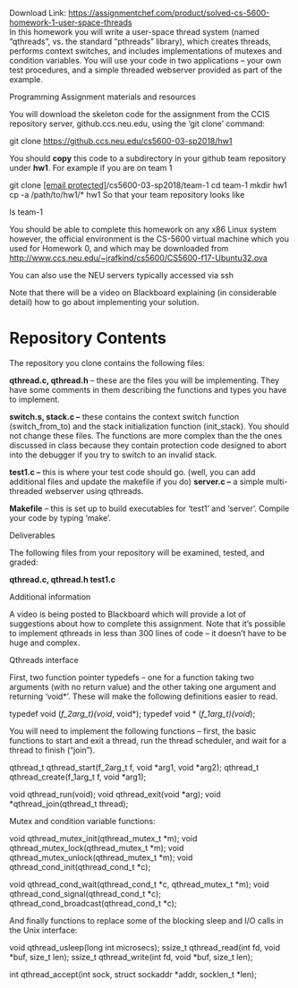 Download Link: https://assignmentchef.com/product/solved-cs-5600-homework-1-user-space-threads
<br>
In this homework you will write a user-space thread system (named “qthreads”, vs. the standard “pthreads” library), which creates threads, performs context switches, and includes implementations of mutexes and condition variables. You will use your code in two applications – your own test procedures, and a simple threaded webserver provided as part of the example.

Programming Assignment materials and resources

You will download the skeleton code for the assignment from the CCIS repository server, github.ccs.neu.edu, using the ‘git clone’ command:

git clone <u><a href="https://github.ccs.neu.edu/cs5600-03-sp2018/hw1">https://github.ccs.neu.edu/cs5600-03-sp2018/hw1</a></u>

You should <strong>copy</strong> this code to a subdirectory in your github team repository under <strong>hw1</strong>. For example if you are on team 1

git clone <a href="/cdn-cgi/l/email-protection" class="__cf_email__" data-cfemail="7c1b15083c1b150814091e521f1f0f5212190952191809">[email protected]</a>/cs5600-03-sp2018/team-1      cd team-1      mkdir hw1      cp -a /path/to/hw1/* hw1 So that your team repository looks like

ls team-1

You should be able to complete this homework on any x86 Linux system however, the official environment is the CS-5600 virtual machine which you used for Homework 0, and which may be downloaded from  <u><a href="http://www.ccs.neu.edu/~jrafkind/cs5600/CS5600-f17-Ubuntu32.ova">http://www.ccs.neu.edu/~jrafkind/cs5600/CS5600-f17-Ubuntu32.ova</a></u>

You can also use the NEU servers typically accessed via ssh

Note that there will be a video on Blackboard explaining (in considerable detail) how to go about implementing your solution.

<h1>Repository Contents</h1>

The repository you clone contains the following files:

<strong>qthread.c, qthread.h</strong> – these are the files you will be implementing. They have some comments in them describing the functions and types you have to implement.

<strong>switch.s, stack.c –</strong> these contains the context switch function (switch_from_to) and the stack initialization function (init_stack). You should not change these files. The functions are more complex than the the ones discussed in class because they contain protection code designed to abort into the debugger if you try to switch to an invalid stack.

<strong>test1.c –</strong> this is where your test code should go. (well, you can add additional files and update the makefile if you do) <strong>server.c –</strong> a simple multi-threaded webserver using qthreads.

<strong>Makefile</strong> – this is set up to build executables for ‘test1’ and ‘server’. Compile your code by typing ‘make’.

Deliverables

The following files from your repository will be examined, tested, and graded:

<strong>qthread.c, qthread.h test1.c</strong>

Additional information

A video is being posted to Blackboard which will provide a lot of suggestions about how to complete this assignment. Note that it’s possible to implement qthreads in less than 300 lines of code – it doesn’t have to be huge and complex.

Qthreads interface

First, two function pointer typedefs – one for a function taking two arguments (with no return value) and the other taking one argument and returning ‘void*’. These will make the following definitions easier to read.

typedef void (*f_2arg_t)(void*, void*); typedef void * (*f_1arg_t)(void*);

You will need to implement the following functions – first, the basic functions to start and exit a thread, run the thread scheduler, and wait for a thread to finish (“join”).

qthread_t qthread_start(f_2arg_t f, void *arg1, void *arg2); qthread_t qthread_create(f_1arg_t f, void *arg1);

void qthread_run(void); void qthread_exit(void *arg); void *qthread_join(qthread_t thread);

Mutex and condition variable functions:

void qthread_mutex_init(qthread_mutex_t *m); void qthread_mutex_lock(qthread_mutex_t *m); void qthread_mutex_unlock(qthread_mutex_t *m); void qthread_cond_init(qthread_cond_t *c);

void qthread_cond_wait(qthread_cond_t *c, qthread_mutex_t *m); void qthread_cond_signal(qthread_cond_t *c); qthread_cond_broadcast(qthread_cond_t *c);

And finally functions to replace some of the blocking sleep and I/O calls in the Unix interface:

void qthread_usleep(long int microsecs); ssize_t qthread_read(int fd, void *buf, size_t len); ssize_t qthread_write(int fd, void *buf, size_t len);

int qthread_accept(int sock, struct sockaddr *addr, socklen_t *len);